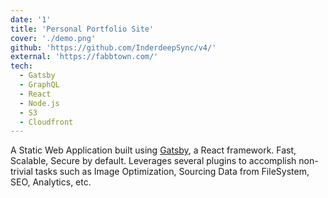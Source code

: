 ```yaml
---
date: '1'
title: 'Personal Portfolio Site'
cover: './demo.png'
github: 'https://github.com/InderdeepSync/v4/'
external: 'https://fabbtown.com/'
tech:
  - Gatsby
  - GraphQL
  - React
  - Node.js
  - S3
  - Cloudfront
---
```


A Static Web Application built using [Gatsby](https://www.gatsbyjs.com/), a React framework. Fast, Scalable, Secure by default. Leverages several plugins to accomplish non-trivial tasks such as Image Optimization, Sourcing Data from FileSystem, SEO, Analytics, etc.
